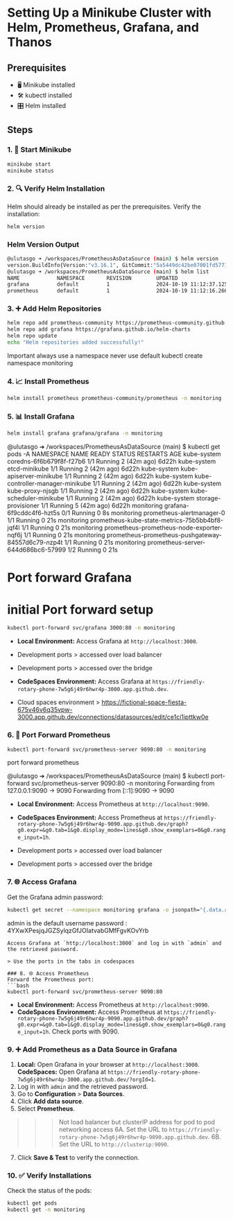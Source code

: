 # Setting Up a Minikube Cluster with Helm, Prometheus, Grafana, and Thanos

## Prerequisites
- 🖥️ Minikube installed
- 🛠️ kubectl installed
- 🎛️ Helm installed

## Steps

### 1. 🚀 Start Minikube
```bash
minikube start
minikube status
```

### 2. 🔍 Verify Helm Installation
Helm should already be installed as per the prerequisites. Verify the installation:
```bash
helm version
```


### Helm Version Output
```bash
@ulutasgo ➜ /workspaces/PrometheusAsDataSource (main) $ helm version
version.BuildInfo{Version:"v3.16.1", GitCommit:"5a5449dc42be07001fd5771d56429132984ab3ab", GitTreeState:"clean", GoVersion:"go1.22.7"}
@ulutasgo ➜ /workspaces/PrometheusAsDataSource (main) $ helm list
NAME            NAMESPACE       REVISION        UPDATED                                 STATUS          CHART                   APP VERSION       
grafana         default         1               2024-10-19 11:12:37.125003763 +0000 UTC deployed        grafana-8.5.8           11.2.2-security-01
prometheus      default         1               2024-10-19 11:12:16.266772312 +0000 UTC deployed        prometheus-25.27.0      v2.54.1
```


### 3. ➕ Add Helm Repositories
```bash
helm repo add prometheus-community https://prometheus-community.github.io/helm-charts
helm repo add grafana https://grafana.github.io/helm-charts
helm repo update
echo "Helm repositories added successfully!"
```
Important always use a namespace never use default
kubectl create namespace monitoring

### 4. 📈 Install Prometheus
```bash
helm install prometheus prometheus-community/prometheus -n monitoring
```

### 5. 📊 Install Grafana
```bash
helm install grafana grafana/grafana -n monitoring
```

@ulutasgo ➜ /workspaces/PrometheusAsDataSource (main) $ kubectl get pods -A
NAMESPACE     NAME                                                 READY   STATUS    RESTARTS      AGE
kube-system   coredns-6f6b679f8f-f27b6                             1/1     Running   2 (42m ago)   6d22h
kube-system   etcd-minikube                                        1/1     Running   2 (42m ago)   6d22h
kube-system   kube-apiserver-minikube                              1/1     Running   2 (42m ago)   6d22h
kube-system   kube-controller-manager-minikube                     1/1     Running   2 (42m ago)   6d22h
kube-system   kube-proxy-njsgb                                     1/1     Running   2 (42m ago)   6d22h
kube-system   kube-scheduler-minikube                              1/1     Running   2 (42m ago)   6d22h
kube-system   storage-provisioner                                  1/1     Running   5 (42m ago)   6d22h
monitoring    grafana-6f9cddc4f6-hzt5s                             0/1     Running   0             8s
monitoring    prometheus-alertmanager-0                            1/1     Running   0             21s
monitoring    prometheus-kube-state-metrics-75b5bb4bf8-jqf4l       1/1     Running   0             21s
monitoring    prometheus-prometheus-node-exporter-nqf6j            1/1     Running   0             21s
monitoring    prometheus-prometheus-pushgateway-84557d6c79-nzp4t   1/1     Running   0             21s
monitoring    prometheus-server-644d686bc6-57999                   1/2     Running   0             21s


# Port forward Grafana

# initial Port forward setup 
```bash
kubectl port-forward svc/grafana 3000:80 -n monitoring
```
- **Local Environment:** Access Grafana at `http://localhost:3000`.
- Development ports > accessed over load balancer
- Development ports > accessed over the bridge

- **CodeSpaces Environment:** Access Grafana at `https://friendly-rotary-phone-7w5g6j49r6hwr4p-3000.app.github.dev`.
- Cloud spaces environment > https://fictional-space-fiesta-675v46v6q35vpw-3000.app.github.dev/connections/datasources/edit/ce1ci1ipttkw0e


### 6. 🔄 Port Forward Prometheus
```bash
kubectl port-forward svc/prometheus-server 9090:80 -n monitoring
```
port forward prometheus 

@ulutasgo ➜ /workspaces/PrometheusAsDataSource (main) $ kubectl port-forward svc/prometheus-server 9090:80 -n monitoring
Forwarding from 127.0.0.1:9090 -> 9090
Forwarding from [::1]:9090 -> 9090


- **Local Environment:** Access Prometheus at `http://localhost:9090`.

- **CodeSpaces Environment:** Access Prometheus at `https://friendly-rotary-phone-7w5g6j49r6hwr4p-9090.app.github.dev/graph?g0.expr=&g0.tab=1&g0.display_mode=lines&g0.show_exemplars=0&g0.range_input=1h`.

- Development ports > accessed over load balancer
- Development ports > accessed over the bridge

### 7. 🌐 Access Grafana
Get the Grafana admin password:
```bash
kubectl get secret --namespace monitoring grafana -o jsonpath="{.data.admin-password}" | base64 --decode ; echo
```
 admin is the default username
 password : 4YXwXPesjqJGZSylqzGfJOIatvabGMfFgvKOvYrb

```
Access Grafana at `http://localhost:3000` and log in with `admin` and the retrieved password.

> Use the ports in the tabs in codespaces

### 8. 🌐 Access Prometheus
Forward the Prometheus port:
```bash
kubectl port-forward svc/prometheus-server 9090:80
```
- **Local Environment:** Access Prometheus at `http://localhost:9090`.
- **CodeSpaces Environment:** Access Prometheus at `https://friendly-rotary-phone-7w5g6j49r6hwr4p-9090.app.github.dev/graph?g0.expr=&g0.tab=1&g0.display_mode=lines&g0.show_exemplars=0&g0.range_input=1h`. Check ports with 9090.

### 9. ➕ Add Prometheus as a Data Source in Grafana
1. **Local:** Open Grafana in your browser at `http://localhost:3000`.
    **CodeSpaces:** Open Grafana at `https://friendly-rotary-phone-7w5g6j49r6hwr4p-3000.app.github.dev/?orgId=1`.
2. Log in with `admin` and the retrieved password.
3. Go to **Configuration** > **Data Sources**.
4. Click **Add data source**.
5. Select **Prometheus**.
>>> Not load balancer but clusterIP address for pod to pod networking access
6A. Set the URL to `https://friendly-rotary-phone-7w5g6j49r6hwr4p-9090.app.github.dev`.
6B. Set the URL to `http://clusterip:9090`.
7. Click **Save & Test** to verify the connection.

### 10. ✅ Verify Installations
Check the status of the pods:
```bash
kubectl get pods
kubectl get -n monitoring
```